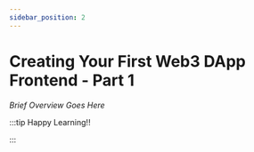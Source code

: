 ```yaml
---
sidebar_position: 2
---
```


# Creating Your First Web3 DApp Frontend - Part 1

_Brief Overview Goes Here_

:::tip Happy Learning!!

<QuestButton text="Go To Quest" link="https://app.stackup.dev/quest_page/creating-your-first-web3-dapp-frontend---part-1" />

:::
